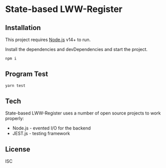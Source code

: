 # State-based LWW-Register

## Installation

This project requires [Node.js](https://nodejs.org/) v14+ to run.

Install the dependencies and devDependencies and start the project.

```sh
npm i
```

## Program Test

```sh
yarn test
```

## Tech

State-based LWW-Register uses a number of open source projects to work properly:

- Node.js - evented I/O for the backend
- JEST.js - testing framework

## License

ISC
